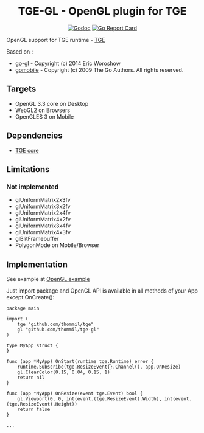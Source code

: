 <h1 align="center">TGE-GL - OpenGL plugin for TGE</h1>

 <p align="center">
    <a href="https://godoc.org/github.com/thommil/tge-gl"><img src="https://godoc.org/github.com/thommil/tge-gl?status.svg" alt="Godoc"></img></a>
    <a href="https://goreportcard.com/report/github.com/thommil/tge-gl"><img src="https://goreportcard.com/badge/github.com/thommil/tge-gl"  alt="Go Report Card"/></a>
</p>

OpenGL support for TGE runtime - [TGE](https://github.com/thommil/tge)

Based on :
 * [go-gl](https://github.com/go-gl/gl) - Copyright (c) 2014 Eric Woroshow
 * [gomobile](https://github.com/golang/mobile) - Copyright (c) 2009 The Go Authors. All rights reserved.

## Targets
 * OpenGL 3.3 core on Desktop
 * WebGL2 on Browsers
 * OpenGLES 3 on Mobile

## Dependencies
 * [TGE core](https://github.com/thommil/tge)

## Limitations
### Not implemented
 * glUniformMatrix2x3fv
 * glUniformMatrix3x2fv
 * glUniformMatrix2x4fv
 * glUniformMatrix4x2fv
 * glUniformMatrix3x4fv
 * glUniformMatrix4x3fv
 * glBlitFramebuffer
 * PolygonMode on Mobile/Browser 

## Implementation
See example at [OpenGL example](https://github.com/Thommil/tge-examples/tree/master/plugins/tge-gl)

Just import package and OpenGL API is available in all methods of your App except OnCreate():

```golang
package main

import (
	tge "github.com/thommil/tge"
	gl "github.com/thommil/tge-gl"
)

type MyApp struct {
}

func (app *MyApp) OnStart(runtime tge.Runtime) error {
	runtime.Subscribe(tge.ResizeEvent{}.Channel(), app.OnResize)
	gl.ClearColor(0.15, 0.04, 0.15, 1)
	return nil
}

func (app *MyApp) OnResize(event tge.Event) bool {
	gl.Viewport(0, 0, int(event.(tge.ResizeEvent).Width), int(event.(tge.ResizeEvent).Height))
	return false
}

...

```